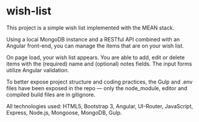 # wish-list

This project is a simple wish list implemented with the MEAN stack.

Using a local MongoDB instance and a RESTful API combined with an Angular front-end, you can manage the items that are on your wish list.

On page load, your wish list appears. You are able to add, edit or delete items with the (required) name and (optional) notes fields. The input forms utilize Angular validation.

To better expose project structure and coding practices, the Gulp and .env files have been exposed in the repo — only the node_module, editor and compiled build files are in gitignore.

All technologies used: HTML5, Bootstrap 3, Angular, UI-Router, JavaScript, Express, Node.js, Mongoose, MongoDB, Gulp.
